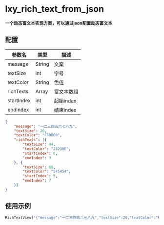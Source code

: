 # lxy_rich_text_from_json

**一个动态富文本实现方案，可以通过json配置动态富文本**


## 配置
|参数名|类型|描述|
|--|--|--|
|message|String|文案|
|textSize|int|字号|
|textColor|String|色值|
|richTexts|Array|富文本数组|
|startIndex|int|起始index|
|endIndex|int|结束index|


```json
{
	"message": "一二三四五六七八九",
	"textSize": 20,
	"textColor": "FF0000",
	"richTexts": [{
		"textSize": 44,
		"textColor": "23238E",
		"startIndex": 0,
		"endIndex": 3
	}, {
		"textSize": 66,
		"textColor": "545454",
		"startIndex": 5,
		"endIndex": 7
	}]
}
```

## 使用示例
```dart
RichTextView('{"message":"一二三四五六七八九","textSize":20,"textColor":"FF0000","richTexts":[{"textSize":44,"textColor":"23238E","startIndex":0,"endIndex":3},{"textSize":66,"textColor":"545454","startIndex":5,"endIndex":7}]}')
```
